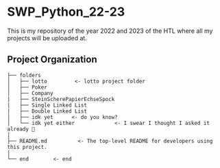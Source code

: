# SWP_Python_22-23

This is my repository of the year 2022 and 2023 of the HTL where all my projects will be uploaded at. 

Project Organization
------------

    ├── folders
    │   ├── lotto         <- lotto project folder
    │   ├── Poker
    │   ├── Company
    |   ├── SteinScherePapierEchseSpock
    |   ├── Single Linked List
    |   ├── Double Linked List
    │   ├── idk yet      <- do you know?
    │   └── idk yet either             <- I swear I thought I asked it already 🤔
    │
    ├── README.md          <- The top-level README for developers using this project.
    │
    └── end        <- end
